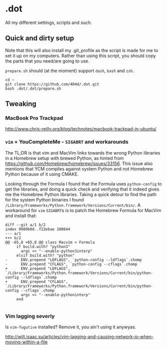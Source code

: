 .dot
====

All my different settings, scripts and such.

## Quick and dirty setup

Note that this will also install my .git_profile as the script is made for me to set it up on my computers.
Rather than using this script, you should copy the parts that you need/are going to use.

`prepare.sh` should (at the moment) support `dash`, `bash` and `zsh`.

    cd ~
    git clone https://github.com/404d/.dot.git
    bash .dot/.dot/prepare.sh

## Tweaking
### MacBook Pro Trackpad
<http://www.chris-reilly.org/blog/technotes/macbook-trackpad-in-ubuntu/>

### `vim` + YouCompleteMe - `SIGABRT` and workarounds
The TL;DR is that vim and MacVim links towards the wrong Python libraries in
a Homebrew setup with brewed Python, as hinted from
<https://github.com/Homebrew/homebrew/issues/33156>. This issue also mentions
that YCM compiles against system Python and not Homebrew Python because of it using CMAKE.

Looking through the Formula I found that the Formula uses `python-config` to get the libraries,
and doing a quick check and verifying that it indeed gives me the Homebrew Python libraries.
Taking a quick detour to find the path for the system Python binaries I found
`/Library/Frameworks/Python.framework/Versions/Current/bin/`. A workaround for `vim` `SIGABRT`s
is to patch the Homebrew Formula for MacVim and install that:

~~~
diff --git a/1 b/2
index 9989b0d..f22ebae 100644
--- a/1
+++ b/2
@@ -65,8 +65,8 @@ class Macvim < Formula
     if build.with? "python3"
       args << "--enable-python3interp"
     elsif build.with? "python"
-      ENV.prepend "LDFLAGS", `python-config --ldflags`.chomp
-      ENV.prepend "CFLAGS", `python-config --cflags`.chomp
+      ENV.prepend "LDFLAGS", `/Library/Frameworks/Python.framework/Versions/Current/bin/python-config --ldflags`.chomp
+      ENV.prepend "CFLAGS", `/Library/Frameworks/Python.framework/Versions/Current/bin/python-config --cflags`.chomp
       args << "--enable-pythoninterp"
     end
 
~~~

### Vim lagging severly
Is `vim-fugutive` installed? Remove it, you ain't using it anywyas.

<http://wilt.isaac.su/articles/vim-lagging-and-causing-network-io-when-moving-within-a-file>
